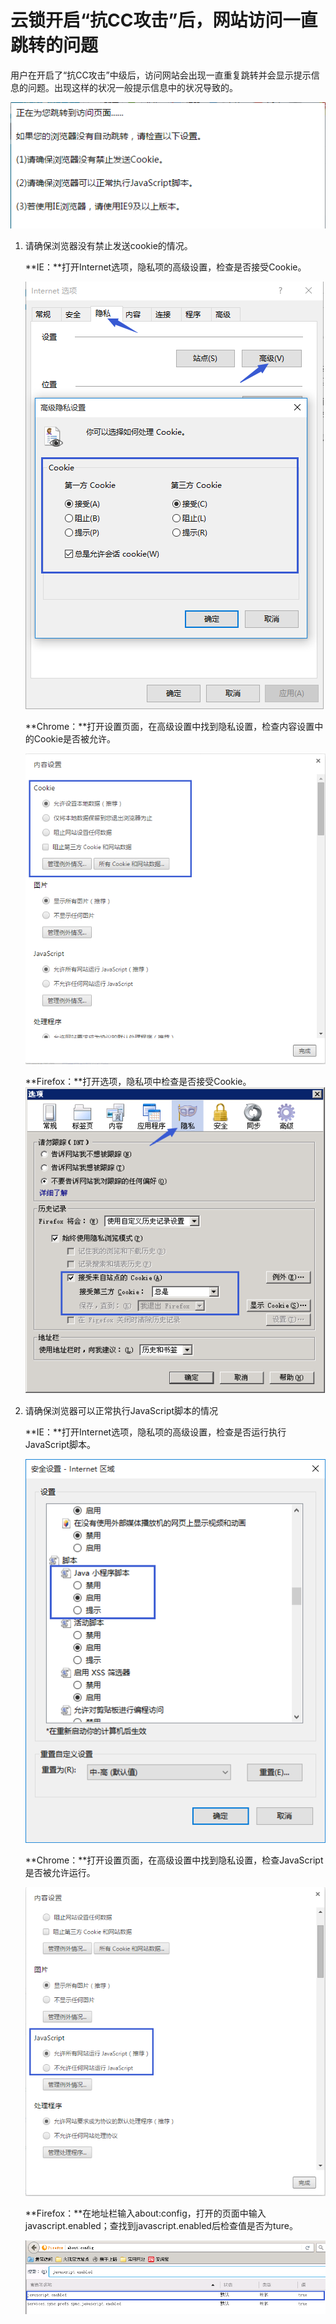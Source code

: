 # 云锁开启“抗CC攻击”后，网站访问一直跳转的问题

用户在开启了“抗CC攻击”中级后，访问网站会出现一直重复跳转并会显示提示信息的问题。出现这样的状况一般提示信息中的状况导致的。

![](/assets/q2601.png)

1. 请确保浏览器没有禁止发送cookie的情况。

   **IE：**打开Internet选项，隐私项的高级设置，检查是否接受Cookie。 
   
   ![](/assets/q2602.png)

   **Chrome：**打开设置页面，在高级设置中找到隐私设置，检查内容设置中的Cookie是否被允许。
   
   ![](/assets/q2603.png)

   **Firefox：**打开选项，隐私项中检查是否接受Cookie。 ![](../.gitbook/assets/q2604.png)

2. 请确保浏览器可以正常执行JavaScript脚本的情况

   **IE：**打开Internet选项，隐私项的高级设置，检查是否运行执行JavaScript脚本。 
   
   ![](/assets/q2605.png)

   **Chrome：**打开设置页面，在高级设置中找到隐私设置，检查JavaScript是否被允许运行。 
   
   ![](/assets/q2606.png)

   **Firefox：**在地址栏输入about:config，打开的页面中输入javascript.enabled；查找到javascript.enabled后检查值是否为ture。 
   
   ![](/assets/q2607.png)

